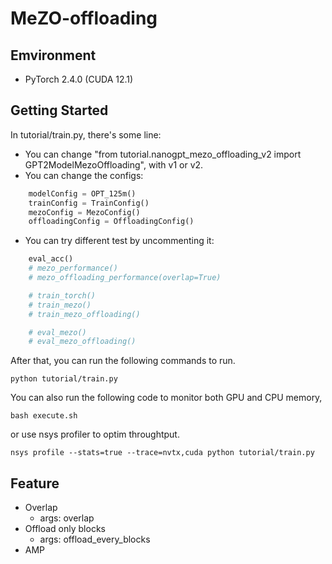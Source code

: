 # MeZO-offloading

## Emvironment
* PyTorch 2.4.0 (CUDA 12.1)

## Getting Started
In tutorial/train.py, there's some line:
* You can change "from tutorial.nanogpt_mezo_offloading_v2 import GPT2ModelMezoOffloading", with v1 or v2.
* You can change the configs:
```python
    modelConfig = OPT_125m()
    trainConfig = TrainConfig()
    mezoConfig = MezoConfig()
    offloadingConfig = OffloadingConfig()
```
* You can try different test by uncommenting it:
```python
    eval_acc()
    # mezo_performance()
    # mezo_offloading_performance(overlap=True)

    # train_torch()
    # train_mezo()
    # train_mezo_offloading()

    # eval_mezo()
    # eval_mezo_offloading()
```

After that, you can run the following commands to run.
```shell
python tutorial/train.py
```
You can also run the following code to monitor both GPU and CPU memory, 
```shell
bash execute.sh
```
or use nsys profiler to optim throughtput.
```shell
nsys profile --stats=true --trace=nvtx,cuda python tutorial/train.py
```

## Feature
* Overlap
    * args: overlap
* Offload only blocks
    * args: offload_every_blocks
* AMP